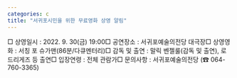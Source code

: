 ```yaml
---
categories: c
title: "서귀포시민을 위한 무료영화 상영 알림"
---
```

□ 상영일시 : 2022. 9. 30(금) 19:00□ 공연장소 : 서귀포예술의전당 대극장□ 상영영화 : 서칭 포 슈가맨(86분/다큐멘터리)□ 감독 및 출연 : 말릭 벤젤룰(감독 및 출연), 로드리게즈 등 출연□ 입장연령 : 전체 관람가□ 문의사항 : 서귀포예술의전당 (☎ 064-760-3365)